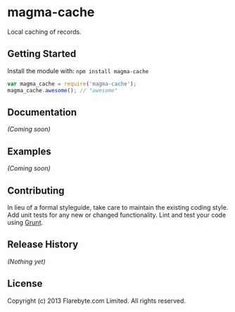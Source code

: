 # magma-cache

Local caching of records.

## Getting Started
Install the module with: `npm install magma-cache`

```javascript
var magma_cache = require('magma-cache');
magma_cache.awesome(); // "awesome"
```

## Documentation
_(Coming soon)_

## Examples
_(Coming soon)_

## Contributing
In lieu of a formal styleguide, take care to maintain the existing coding style. Add unit tests for any new or changed functionality. Lint and test your code using [Grunt](http://gruntjs.com/).

## Release History
_(Nothing yet)_

## License
Copyright (c) 2013 Flarebyte.com Limited.
All rights reserved.
